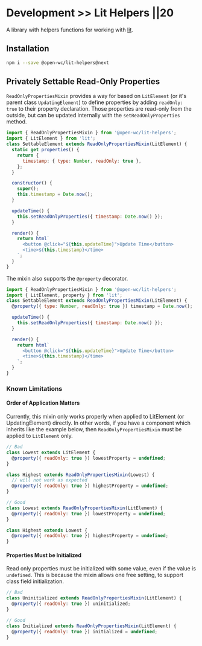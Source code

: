 # Development >> Lit Helpers ||20

A library with helpers functions for working with [lit](https://lit.dev/).

## Installation

```bash
npm i --save @open-wc/lit-helpers@next
```

## Privately Settable Read-Only Properties

`ReadOnlyPropertiesMixin` provides a way for based on `LitElement` (or it's parent class `UpdatingElement`) to define properties by adding `readOnly: true` to their property declaration. Those properties are read-only from the outside, but can be updated internally with the `setReadOnlyProperties` method.

```js
import { ReadOnlyPropertiesMixin } from '@open-wc/lit-helpers';
import { LitElement } from 'lit';
class SettableElement extends ReadOnlyPropertiesMixin(LitElement) {
  static get properties() {
    return {
      timestamp: { type: Number, readOnly: true },
    };
  }

  constructor() {
    super();
    this.timestamp = Date.now();
  }

  updateTime() {
    this.setReadOnlyProperties({ timestamp: Date.now() });
  }

  render() {
    return html`
      <button @click="${this.updateTime}">Update Time</button>
      <time>${this.timestamp}</time>
    `;
  }
}
```

The mixin also supports the `@property` decorator.

```js
import { ReadOnlyPropertiesMixin } from '@open-wc/lit-helpers';
import { LitElement, property } from 'lit';
class SettableElement extends ReadOnlyPropertiesMixin(LitElement) {
  @property({ type: Number, readOnly: true }) timestamp = Date.now();

  updateTime() {
    this.setReadOnlyProperties({ timestamp: Date.now() });
  }

  render() {
    return html`
      <button @click="${this.updateTime}">Update Time</button>
      <time>${this.timestamp}</time>
    `;
  }
}
```

### Known Limitations

#### Order of Application Matters

Currently, this mixin only works properly when applied to LitElement (or UpdatingElement) directly. In other words, if you have a component which inherits like the example below, then `ReadOnlyPropertiesMixin` must be applied to `LitElement` only.

```js
// Bad
class Lowest extends LitElement {
  @property({ readOnly: true }) lowestProperty = undefined;
}

class Highest extends ReadOnlyPropertiesMixin(Lowest) {
  // will not work as expected
  @property({ readOnly: true }) highestProperty = undefined;
}
```

```js
// Good
class Lowest extends ReadOnlyPropertiesMixin(LitElement) {
  @property({ readOnly: true }) lowestProperty = undefined;
}

class Highest extends Lowest {
  @property({ readOnly: true }) highestProperty = undefined;
}
```

#### Properties Must be Initialized

Read only properties must be initialized with some value, even if the value is `undefined`. This is because the mixin allows one free setting, to support class field initialization.

```js
// Bad
class Uninitialized extends ReadOnlyPropertiesMixin(LitElement) {
  @property({ readOnly: true }) uninitialized;
}

// Good
class Initialized extends ReadOnlyPropertiesMixin(LitElement) {
  @property({ readOnly: true }) initialized = undefined;
}
```
